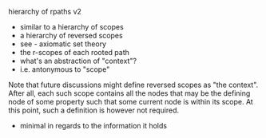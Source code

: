 
hierarchy of rpaths v2
- similar to a hierarchy of scopes
- a hierarchy of reversed scopes
- see - axiomatic set theory
- the r-scopes of each rooted path
- what's an abstraction of "context"?
- i.e. antonymous to "scope"

Note that future discussions might define reversed scopes as "the context".
After all, each such scope contains all the nodes that may be the defining
node of some property such that some current node is within its scope. At
this point, such a definition is however not required.

- minimal in regards to the information it holds
